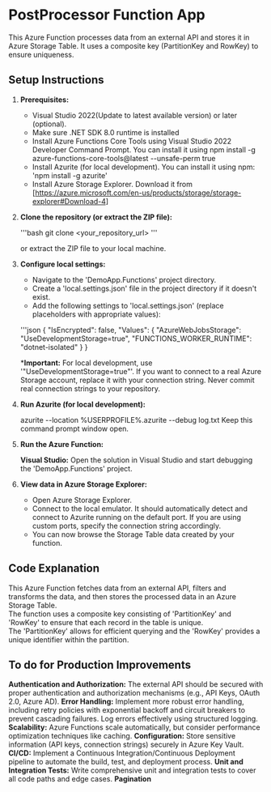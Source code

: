 # PostProcessor Function App

This Azure Function processes data from an external API and stores it in Azure Storage Table.  It uses a composite key (PartitionKey and RowKey) to ensure uniqueness.

## Setup Instructions

1.  **Prerequisites:**
    *   Visual Studio 2022(Update to latest available version) or later (optional). 
    *   Make sure .NET SDK 8.0 runtime is installed
    *   Install Azure Functions Core Tools using Visual Studio 2022 Developer Command Prompt. You can install it using npm install -g azure-functions-core-tools@latest --unsafe-perm true
    *   Install Azurite (for local development). You can install it using npm: 'npm install -g azurite'
    *   Install Azure Storage Explorer. Download it from [https://azure.microsoft.com/en-us/products/storage/storage-explorer#Download-4]    
    
2.  **Clone the repository (or extract the ZIP file):**

    '''bash
    git clone <your_repository_url>
    '''

    or extract the ZIP file to your local machine.

3.  **Configure local settings:**
    *   Navigate to the 'DemoApp.Functions' project directory.
    *   Create a 'local.settings.json' file in the project directory if it doesn't exist.
    *   Add the following settings to 'local.settings.json' (replace placeholders with appropriate values):

    '''json
    {
    "IsEncrypted": false,
    "Values": {
        "AzureWebJobsStorage": "UseDevelopmentStorage=true",
        "FUNCTIONS_WORKER_RUNTIME": "dotnet-isolated"
        }
    }
    
    ***Important:** For local development, use '"UseDevelopmentStorage=true"'.  If you want to connect to a real Azure Storage account, replace it with your connection string.  Never commit real connection strings to your repository.

4.  **Run Azurite (for local development):**

    azurite --location %USERPROFILE%\.azurite --debug log.txt
    Keep this command prompt window open.

5.  **Run the Azure Function:**

    **Visual Studio:** Open the solution in Visual Studio and start debugging the 'DemoApp.Functions' project.
6.  **View data in Azure Storage Explorer:**

    *   Open Azure Storage Explorer.
    *   Connect to the local emulator. It should automatically detect and connect to Azurite running on the default port. If you are using custom ports, specify the connection string accordingly.
    *   You can now browse the Storage Table data created by your function.

## Code Explanation

This Azure Function fetches data from an external API, filters and transforms the data, and then stores the processed data in an Azure Storage Table.  
The function uses a composite key consisting of 'PartitionKey' and 'RowKey' to ensure that each record in the table is unique.  
The 'PartitionKey' allows for efficient querying and the 'RowKey' provides a unique identifier within the partition.

## To do for Production Improvements

**Authentication and Authorization:**  The external API should be secured with proper authentication and authorization mechanisms (e.g., API Keys, OAuth 2.0, Azure AD).
**Error Handling:** Implement more robust error handling, including retry policies with exponential backoff and circuit breakers to prevent cascading failures.  Log errors effectively using structured logging.
**Scalability:** Azure Functions scale automatically, but consider performance optimization techniques like caching.
**Configuration:** Store sensitive information (API keys, connection strings) securely in Azure Key Vault.
**CI/CD:** Implement a Continuous Integration/Continuous Deployment pipeline to automate the build, test, and deployment process.
**Unit and Integration Tests:** Write comprehensive unit and integration tests to cover all code paths and edge cases.
**Pagination**
